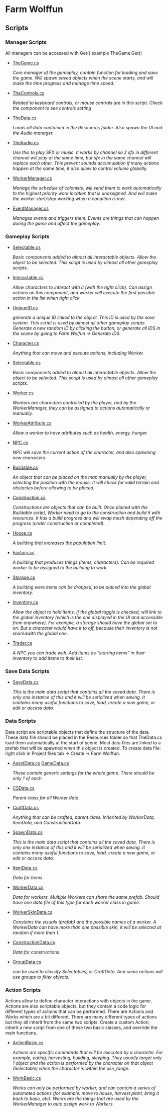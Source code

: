 # Farm Wolffun
## Scripts

### Manager Scripts

All managers can be accessed with Get() example TheGame.Get()

- [TheGame.cs](Assets/Scripts/TheGame.cs)

  *Core manager of the gameplay, contain function for loading and save the game. Will spawn saved objects when the scene starts, and will make the time progress and manage time speed.*
- [TheControls.cs](Assets/Scripts/TheControls.cs)

  *Related to keyboard controls, or mouse controls are in this script. Check the component to see controls setting*
- [TheData.cs](Assets/Scripts/Data/TheData.cs)

  *Loads all data contained in the Resources folder. Also spawn the UI and the Audio manager.*
- [TheAudio.cs](Assets/Scripts/TheAudio.cs)

  *Use this to play SFX or music. It works by channel so 2 sfx in different channel will play at the same time, but sfx in the same channel will replace each other. This prevent sounds accumulation if many 
actions happen at the same time, it also allow to control volume globally.*
- [WorkerManager.cs](Assets/Scripts/WorkerManager.cs)

  *Manage the schedule of colonists, will send them to work automatically to the highest priority work location that is unassigned. And will make the worker start/stop working when a condition is met.*
- [EventManager.cs](Assets/Scripts/EventManager.cs)

  *Manages events and triggers them. Events are things that can happen during the game and affect the gameplay.*

### Gameplay Scripts

- [Selectable.cs](Assets/Scripts/Selectable.cs)

  *Basic components added to almost all interactable objects. Allow the object to be selected. This script is used by almost all other gameplay scripts.*
- [Interactable.cs](Assets/Scripts/Interactable.cs)

  *Allow characters to interact with it (with the right click). Can assign actions on this component, and worker will execute the first possible action in the list when right click*
- [UniqueID.cs](Assets/Scripts/UniqueID.cs)

  *generate a unique ID linked to the object. This ID is used by the save system. This script is used by almost all other gameplay scripts. Generate a new random ID by clicking the button, or generate all IDS in the scene by going to Farm Wolfun -> Generate IDS.*
- [Character.cs](Assets/Scripts/Character.cs)

  *Anything that can move and execute actions, including Worker.*
- [Selectable.cs](Assets/Scripts/Selectable.cs)

  *Basic components added to almost all interactable objects. Allow the object to be selected. This script is used by almost all other gameplay scripts.*
- [Worker.cs](Assets/Scripts/Worker.cs)

  *Workers are characters controlled by the player, and by the WorkerManager, they can be assigned to actions automatically or manually.*
- [WorkerAttribute.cs](Assets/Scripts/WorkerAttribute.cs)

  *Allow a worker to have attributes such as health, energy, hunger.*
- [NPC.cs](Assets/Scripts/NPC.cs)

  *NPC will save the current action of the character, and also spawning new characters.*
- [Buildable.cs](Assets/Scripts/Buildable.cs)

  *An object that can be placed on the map manually by the player, selecting the position with the mouse. It will check for valid terrain and obstacles before allowing to be placed.*
- [Construction.cs](Assets/Scripts/Construction.cs)

  *Constructions are objects that can be built. Once placed with the Buildable script, Worker need to go to the construction and build it with resources. It has a build progress and will swap mesh depending off the progress (under construction or completed).*
- [House.cs](Assets/Scripts/House.cs)

  *A building that increases the population limit.*
- [Factory.cs](Assets/Scripts/Factory.cs)

  *A building that produces things (items, characters). Can be required worker to be assigned to the building to work*
- [Storage.cs](Assets/Scripts/Storage.cs)

  *A building were items can be dropped, to be placed into the global inventory.*
- [Inventory.cs](Assets/Scripts/Inventory.cs)

  *Allow the object to hold items. If the global toggle is checked, will link to the global inventory (which is the one displayed in the UI and accessible from anywhere). For example, a storage should have the global set to on. But a character would have it to off, because their inventory is not sharedwith the global one.*
- [Trader.cs](Assets/Scripts/Trader.cs)

  *A NPC you can trade with. Add items as “starting items” in their inventory to add items to their list.*

### Save Data Scripts
- [SaveData.cs](Assets/Scripts/SaveData.cs)

  *This is the main data script that contains all the saved data. There is only one instance of this and it will be serialized when saving. It contains many useful functions to save, load, create a new game, or edit or access data.*

### Data Scripts
Data script are scriptable objects that define the structure of the data. These data file should be placed in the Resources folder so that TheData.cs load them automatically at the start of scene. Most data files are linked to a prefab that will be spawned when this object is created. To create data file: right click in Project files tab -> Create -> Farm Wolffun.

- [AssetData.cs](Assets/Scripts/AssetData.cs) [GameData.cs](Assets/Scripts/GameData.cs)

  *These contain generic settings for the whole game. There should be only 1 of each.*
- [CSData.cs](Assets/Scripts/CSData.cs)

  *Parent class for all Worker data.*
- [CraftData.cs](Assets/Scripts/CraftData.cs)

  *Anything that can be crafted, parent class. Inherited by WorkerData, ItemData, and ConstructionData.*
- [SpawnData.cs](Assets/Scripts/SpawnData.cs)

  *This is the main data script that contains all the saved data. There is only one instance of this and it will be serialized when saving. It contains many useful functions to save, load, create a new game, or edit or access data.*
- [ItemData.cs](Assets/Scripts/ItemData.cs)

  *Data for Items*
- [WorkerData.cs](Assets/Scripts/WorkerData.cs)

  *Data for workers. Multiple Workers can share the same prefab. Should have one data file of this type for each worker class in game.*
- [WorkerSkinData.cs](Assets/Scripts/WorkerSkinData.cs)

  *Constains the visuals (prefab) and the possible names of a worker. A WorkerData can have more than one possible skin, it will be selected at random if more than 1.*
- [ConstructionData.cs](Assets/Scripts/ConstructionData.cs)

  *Data for constructions.*
- [GroupData.cs](Assets/Scripts/SaveData.cs)

  *can be used to classify Selectables, or CraftData. And some actions will use groups to filter objects.*

### Action Scripts
Actions allow to define character interactions with objects in the game. Actions are also scriptable objects, but they contain a code logic for different types of actions that can be performed. There are Actions and Works which are a bit different. There are many different types of actions but they all inherit from the same two scripts.
Create a custom Action, inherit a new script from one of these two basic classes, and override the main functions.

- [ActionBasic.cs](Assets/Scripts/ActionBasic.cs)

  *Actions are specific commands that will be executed by a character. For example, eating, harvesting, building, sleeping. They usually target only 1 object and the action is performed by the character on 
that object (Selectable) when the character is within the use_range.*
- [WorkBasic.cs](Assets/Scripts/WorkBasic.cs)

  *Works can only be performed by worker, and can contain a series of automated actions (for example: move to house, harvest plant, bring it back to base, etc). Works are the things that are used by the WorkerManager to auto assign work to Workers.*
  
